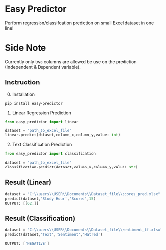 # Easy Predictor 

Perform regression/classifcation prediction on small Excel dataset in one line!

# Side Note

Currently only two columns are allowed be use on the prediction (Independent & Dependent variable).

## Instruction

0. Installation

```
pip install easy-predictor
```

1. Linear Regression Prediction

```python
from easy_predictor import linear 

dataset = "path_to_excel_file"
linear.predict(dataset,column_x,column_y,value: int)
```
2. Text Classification Prediction

```python
from easy_predictor import classification

dataset = "path_to_excel_file"
classification.predict(dataset,column_x,column_y,value: str)
```

## Result (Linear)
```python
dataset = "C:\\users\\USER\\Documents\\Dataset_file\\scores_pred.xlsx"
predict(dataset,'Study Hour','Scores',15)
OUTPUT: [[62.]]
```

## Result (Classification)
```python
dataset = "C:\\users\\USER\\Documents\\Dataset_file\\sentiment_tf.xlsx"
predict(dataset,'Text','Sentiment','Hatred')

OUTPUT: ['NEGATIVE']
```
